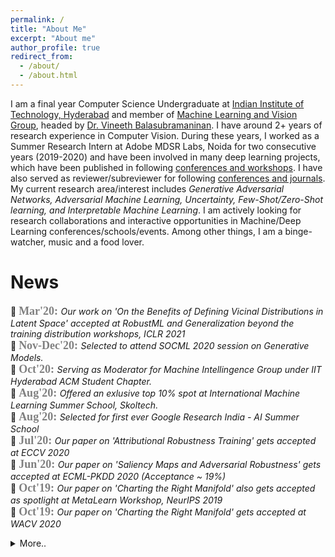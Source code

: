 ```yaml
---
permalink: /
title: "About Me"
excerpt: "About me"
author_profile: true
redirect_from: 
  - /about/
  - /about.html
---
```



I am a final year Computer Science Undergraduate at [Indian Institute of Technology, Hyderabad](https://www.iith.ac.in/) and member of [Machine Learning and Vision Group](https://lab1055.github.io/), headed by [Dr. Vineeth Balasubramaninan](https://www.iith.ac.in/~vineethnb/index.html). I have around 2+ years of research experience in Computer Vision. During these years, I worked as a Summer Research Intern at Adobe MDSR Labs, Noida for two consecutive years (2019-2020) and have been involved in many deep learning projects, which have been published in following [conferences and workshops](https://puneet2000.github.io//publications/). I have also served as reviewer/subreviewer for following [conferences and journals](https://puneet2000.github.io/service/). My current research area/interest includes *Generative Adversarial Networks, Adversarial Machine Learning, Uncertainty, Few-Shot/Zero-Shot learning, and Interpretable Machine Learning*. 
I am actively looking for research collaborations and interactive opportunities in Machine/Deep Learning conferences/schools/events. Among other things, I am a binge-watcher, music and a food lover.

# News
<!-- <marquee direction = "up" onmouseover="this.stop();" onmouseout="this.start();">	 -->
📰 <span style="color:gray"><b><font size=4 face=courrier>Mar'20: </font></b></span> <i>Our work on 'On the Benefits of Defining Vicinal Distributions in Latent Space' accepted at RobustML and Generalization beyond the training distribution workshops, ICLR 2021</i> <br/>
📰 <span style="color:gray"><b><font size=4 face=courrier>Nov-Dec'20: </font></b></span> <i>Selected to attend SOCML 2020 session on Generative Models.</i> <br/>
📰 <span style="color:gray"><b><font size=4 face=courrier>Oct'20: </font></b></span> <i>Serving as Moderator for Machine Intellingence Group under IIT Hyderabad ACM Student Chapter.</i> <br/>
📰 <span style="color:gray"><b><font size=4 face=courrier>Aug'20: </font></b></span> <i>Offered an exlusive top 10% spot at International Machine Learning Summer School, Skoltech. </i> <br/>
📰 <span style="color:gray"><b><font size=4 face=courrier>Aug'20: </font></b></span> <i>Selected for first ever Google Research India - AI Summer School</i> <br/>
📰 <span style="color:gray"><b><font size=4 face=courrier>Jul'20: </font></b></span> <i>Our paper on 'Attributional Robustness Training' gets accepted at ECCV 2020</i> <br/>
📰 <span style="color:gray"><b><font size=4 face=courrier>Jun'20: </font></b></span> <i>Our paper on 'Saliency Maps and Adversarial Robustness' gets accepted at ECML-PKDD 2020 (Acceptance ~ 19%)</i> <br/>
📰 <span style="color:gray"><b><font size=4 face=courrier>Oct'19: </font></b></span> <i>Our paper on 'Charting the Right Manifold' also gets accepted as spotlight at MetaLearn Workshop, NeurIPS 2019</i> <br/>
📰 <span style="color:gray"><b><font size=4 face=courrier>Oct'19: </font></b></span> <i>Our paper on 'Charting the Right Manifold' gets accepted at WACV 2020</i> 
<details>
  <summary>More..</summary>
📰 <span style="color:gray"><b><font size=4 face=courrier>Aug'19: </font></b></span> <i>Our first paper on 'AdvGAN++: Harnessing Latent Layers for Adversary Generation' gets accepted at Neural Architect Workshop, ICCV 2019</i> <br/>
📰 <span style="color:gray"><b><font size=4 face=courrier>Mar'19: </font></b></span> <i>Honoured to receive Research Appreciation Award for a project under Prof. Vineeth</i> <br/>
</details>
<!-- </marquee> -->
